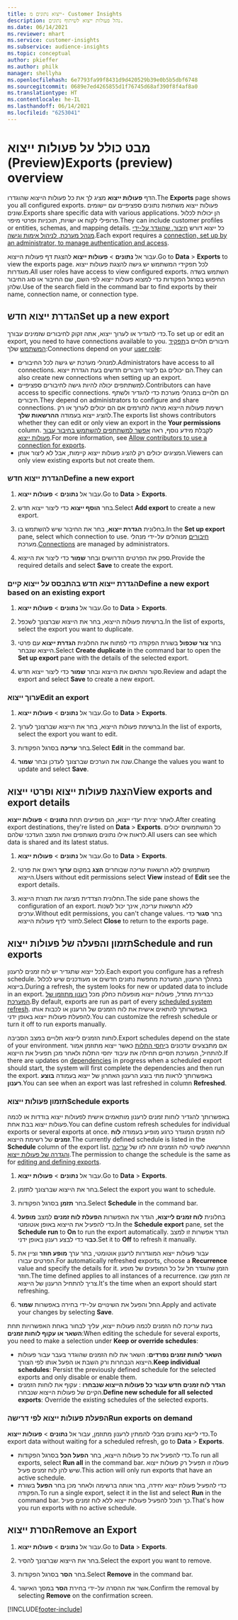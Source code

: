 ```yaml
---
title: ייצוא נתונים מ- Customer Insights
description: נהל פעולות ייצוא לשיתוף נתונים.
ms.date: 06/14/2021
ms.reviewer: mhart
ms.service: customer-insights
ms.subservice: audience-insights
ms.topic: conceptual
author: pkieffer
ms.author: philk
manager: shellyha
ms.openlocfilehash: 6e7793fa99f8431d9d420529b39e0b5b5dbf6748
ms.sourcegitcommit: 0689e7ed4265855d1f76745d68af390f8f4af8a0
ms.translationtype: HT
ms.contentlocale: he-IL
ms.lasthandoff: 06/14/2021
ms.locfileid: "6253041"
---
```

# <a name="exports-preview-overview"></a><span data-ttu-id="e8a2e-103">מבט כולל על פעולות ייצוא (Preview)</span><span class="sxs-lookup"><span data-stu-id="e8a2e-103">Exports (preview) overview</span></span>

<span data-ttu-id="e8a2e-104">הדף **פעולות ייצוא** מציג לך את כל פעולות הייצוא שהוגדרו.</span><span class="sxs-lookup"><span data-stu-id="e8a2e-104">The **Exports** page shows you all configured exports.</span></span> <span data-ttu-id="e8a2e-105">פעולות ייצוא משתפות נתונים ספציפיים עם יישומים שונים.</span><span class="sxs-lookup"><span data-stu-id="e8a2e-105">Exports share specific data with various applications.</span></span> <span data-ttu-id="e8a2e-106">הן יכולות לכלול פרופילי לקוח או ישויות, תוכניות ופרטי מיפוי.</span><span class="sxs-lookup"><span data-stu-id="e8a2e-106">They can include customer profiles or entities, schemas, and mapping details.</span></span> <span data-ttu-id="e8a2e-107">כל ייצוא דורש [חיבור, שהוגדר על-ידי מנהל מערכת, לניהול אימות וגישה](connections.md).</span><span class="sxs-lookup"><span data-stu-id="e8a2e-107">Each export requires a [connection, set up by an administrator, to manage authentication and access](connections.md).</span></span>

<span data-ttu-id="e8a2e-108">עבור אל **נתונים** > **פעולות ייצוא** להצגת דף פעולות הייצוא.</span><span class="sxs-lookup"><span data-stu-id="e8a2e-108">Go to **Data** > **Exports** to view the exports page.</span></span> <span data-ttu-id="e8a2e-109">לכל תפקידי המשתמש יש גישה להצגת פעולות ייצוא מוגדרות.</span><span class="sxs-lookup"><span data-stu-id="e8a2e-109">All user roles have access to view configured exports.</span></span> <span data-ttu-id="e8a2e-110">השתמש בשדה החיפוש בסרגל הפקודות כדי למצוא פעולות ייצוא לפי השם, שם החיבור או סוג החיבור שלהן.</span><span class="sxs-lookup"><span data-stu-id="e8a2e-110">Use of the search field in the command bar to find exports by their name, connection name, or connection type.</span></span>

## <a name="set-up-a-new-export"></a><span data-ttu-id="e8a2e-111">הגדרת ייצוא חדש</span><span class="sxs-lookup"><span data-stu-id="e8a2e-111">Set up a new export</span></span>

<span data-ttu-id="e8a2e-112">כדי להגדיר או לערוך ייצוא, אתה זקוק לחיבורים שזמינים עבורך.</span><span class="sxs-lookup"><span data-stu-id="e8a2e-112">To set up or edit an export, you need to have connections available to you.</span></span> <span data-ttu-id="e8a2e-113">חיבורים תלויים ב[תפקיד המשתמש](permissions.md) שלך:</span><span class="sxs-lookup"><span data-stu-id="e8a2e-113">Connections depend on your [user role](permissions.md):</span></span>
- <span data-ttu-id="e8a2e-114">למנהלי מערכת יש גישה לכל החיבורים.</span><span class="sxs-lookup"><span data-stu-id="e8a2e-114">Administrators have access to all connections.</span></span> <span data-ttu-id="e8a2e-115">הם יכולים גם ליצור חיבורים חדשים בעת הגדרת ייצוא.</span><span class="sxs-lookup"><span data-stu-id="e8a2e-115">They can also create new connections when setting up an export.</span></span>
- <span data-ttu-id="e8a2e-116">למשתתפים יכולה להיות גישה לחיבורים ספציפיים.</span><span class="sxs-lookup"><span data-stu-id="e8a2e-116">Contributors can have access to specific connections.</span></span> <span data-ttu-id="e8a2e-117">הם תלויים במנהלי מערכת כדי להגדיר ולשתף חיבורים.</span><span class="sxs-lookup"><span data-stu-id="e8a2e-117">They depend on administrators to configure and share connections.</span></span> <span data-ttu-id="e8a2e-118">רשימת פעולות הייצוא מראה לתורמים אם הם יכולים לערוך או רק להציג ייצוא בעמודה **ההרשאות שלך**.</span><span class="sxs-lookup"><span data-stu-id="e8a2e-118">The exports list shows contributors whether they can edit or only view an export in the **Your permissions** column.</span></span> <span data-ttu-id="e8a2e-119">לקבלת מידע נוסף, ראה [אפשר למשתתפים להשתמש בחיבור עבור פעולות ייצוא](connections.md#allow-contributors-to-use-a-connection-for-exports).</span><span class="sxs-lookup"><span data-stu-id="e8a2e-119">For more information, see [Allow contributors to use a connection for exports](connections.md#allow-contributors-to-use-a-connection-for-exports).</span></span>
- <span data-ttu-id="e8a2e-120">המציגים יכולים רק להציג פעולות ייצוא קיימות, אבל לא ליצור אותן.</span><span class="sxs-lookup"><span data-stu-id="e8a2e-120">Viewers can only view existing exports but not create them.</span></span>

### <a name="define-a-new-export"></a><span data-ttu-id="e8a2e-121">הגדרת ייצוא חדש</span><span class="sxs-lookup"><span data-stu-id="e8a2e-121">Define a new export</span></span>

1. <span data-ttu-id="e8a2e-122">עבור אל **נתונים** > **פעולות ייצוא**.</span><span class="sxs-lookup"><span data-stu-id="e8a2e-122">Go to **Data** > **Exports**.</span></span>

1. <span data-ttu-id="e8a2e-123">בחר **הוסף ייצוא** כדי ליצור ייצוא חדש.</span><span class="sxs-lookup"><span data-stu-id="e8a2e-123">Select **Add export** to create a new export.</span></span>

1. <span data-ttu-id="e8a2e-124">בחלונית **הגדרת ייצוא**, בחר את החיבור שיש להשתמש בו.</span><span class="sxs-lookup"><span data-stu-id="e8a2e-124">In the **Set up export** pane, select which connection to use.</span></span> <span data-ttu-id="e8a2e-125">[חיבורים](connections.md) מנוהלים על-ידי מנהלי מערכת.</span><span class="sxs-lookup"><span data-stu-id="e8a2e-125">[Connections](connections.md) are managed by administrators.</span></span> 

1. <span data-ttu-id="e8a2e-126">ספק את הפרטים הדרושים ובחר **שמור** כדי ליצור את הייצוא.</span><span class="sxs-lookup"><span data-stu-id="e8a2e-126">Provide the required details and select **Save** to create the export.</span></span>

### <a name="define-a-new-export-based-on-an-existing-export"></a><span data-ttu-id="e8a2e-127">הגדרת ייצוא חדש בהתבסס על ייצוא קיים</span><span class="sxs-lookup"><span data-stu-id="e8a2e-127">Define a new export based on an existing export</span></span>

1. <span data-ttu-id="e8a2e-128">עבור אל **נתונים** > **פעולות ייצוא**.</span><span class="sxs-lookup"><span data-stu-id="e8a2e-128">Go to **Data** > **Exports**.</span></span>

1. <span data-ttu-id="e8a2e-129">ברשימת פעולות הייצוא, בחר את הייצוא שברצונך לשכפל.</span><span class="sxs-lookup"><span data-stu-id="e8a2e-129">In the list of exports, select the export you want to duplicate.</span></span>

1. <span data-ttu-id="e8a2e-130">בחר **צור שכפול** בשורת הפקודה כדי לפתוח את החלונית **הגדרת ייצוא** עם פרטי הייצוא שנבחר.</span><span class="sxs-lookup"><span data-stu-id="e8a2e-130">Select **Create duplicate** in the command bar to open the **Set up export** pane with the details of the selected export.</span></span>

1. <span data-ttu-id="e8a2e-131">סקור והתאם את הייצוא ובחר **שמור** כדי ליצור ייצוא חדש.</span><span class="sxs-lookup"><span data-stu-id="e8a2e-131">Review and adapt the export and select **Save** to create a new export.</span></span>

### <a name="edit-an-export"></a><span data-ttu-id="e8a2e-132">ערוך ייצוא</span><span class="sxs-lookup"><span data-stu-id="e8a2e-132">Edit an export</span></span>

1. <span data-ttu-id="e8a2e-133">עבור אל **נתונים** > **פעולות ייצוא**.</span><span class="sxs-lookup"><span data-stu-id="e8a2e-133">Go to **Data** > **Exports**.</span></span>

1. <span data-ttu-id="e8a2e-134">ברשימת פעולות הייצוא, בחר את הייצוא שברצונך לערוך.</span><span class="sxs-lookup"><span data-stu-id="e8a2e-134">In the list of exports, select the export you want to edit.</span></span>

1. <span data-ttu-id="e8a2e-135">בחר **עריכה** בסרגל הפקודות.</span><span class="sxs-lookup"><span data-stu-id="e8a2e-135">Select **Edit** in the command bar.</span></span>

1. <span data-ttu-id="e8a2e-136">שנה את הערכים שברצונך לעדכן ובחר **שמור**.</span><span class="sxs-lookup"><span data-stu-id="e8a2e-136">Change the values you want to update and select **Save**.</span></span>

## <a name="view-exports-and-export-details"></a><span data-ttu-id="e8a2e-137">הצגת פעולות ייצוא ופרטי ייצוא</span><span class="sxs-lookup"><span data-stu-id="e8a2e-137">View exports and export details</span></span>

<span data-ttu-id="e8a2e-138">לאחר יצירת יעדי ייצוא, הם מופיעים תחת **נתונים** > **פעולות ייצוא**.</span><span class="sxs-lookup"><span data-stu-id="e8a2e-138">After creating export destinations, they're listed on **Data** > **Exports**.</span></span> <span data-ttu-id="e8a2e-139">כל המשתמשים יכולים לראות אילו נתונים משותפים ואת המצב העדכני שלהם.</span><span class="sxs-lookup"><span data-stu-id="e8a2e-139">All users can see which data is shared and its latest status.</span></span>

1. <span data-ttu-id="e8a2e-140">עבור אל **נתונים** > **פעולות ייצוא**.</span><span class="sxs-lookup"><span data-stu-id="e8a2e-140">Go to **Data** > **Exports**.</span></span>

1. <span data-ttu-id="e8a2e-141">משתמשים ללא הרשאות עריכה שבוחרים **הצג** במקום **ערוך** רואים את פרטי הייצוא.</span><span class="sxs-lookup"><span data-stu-id="e8a2e-141">Users without edit permissions select **View** instead of **Edit** see the export details.</span></span>

1. <span data-ttu-id="e8a2e-142">החלונית הצדדית מציגה את תצורת הייצוא.</span><span class="sxs-lookup"><span data-stu-id="e8a2e-142">The side pane shows the configuration of an export.</span></span> <span data-ttu-id="e8a2e-143">ללא הרשאות עריכה, אינך יכול לשנות ערכים.</span><span class="sxs-lookup"><span data-stu-id="e8a2e-143">Without edit permissions, you can't change values.</span></span> <span data-ttu-id="e8a2e-144">בחר **סגור** כדי לחזור לדף פעולות הייצוא.</span><span class="sxs-lookup"><span data-stu-id="e8a2e-144">Select **Close** to return to the exports page.</span></span>

## <a name="schedule-and-run-exports"></a><span data-ttu-id="e8a2e-145">תזמון והפעלה של פעולות ייצוא</span><span class="sxs-lookup"><span data-stu-id="e8a2e-145">Schedule and run exports</span></span>

<span data-ttu-id="e8a2e-146">לכל ייצוא שתגדיר יש לוח זמנים לרענון.</span><span class="sxs-lookup"><span data-stu-id="e8a2e-146">Each export you configure has a refresh schedule.</span></span> <span data-ttu-id="e8a2e-147">במהלך הרענון, המערכת מחפשת נתונים חדשים או מעודכנים שיש לכלול בייצוא.</span><span class="sxs-lookup"><span data-stu-id="e8a2e-147">During a refresh, the system looks for new or updated data to include in an export.</span></span> <span data-ttu-id="e8a2e-148">כברירת מחדל, פעולות ייצוא מופעלות כחלק מכל [רענון מתוזמן של המערכת](system.md#schedule-tab).</span><span class="sxs-lookup"><span data-stu-id="e8a2e-148">By default, exports are run as part of every [scheduled system refresh](system.md#schedule-tab).</span></span> <span data-ttu-id="e8a2e-149">באפשרותך להתאים אישית את לוח הזמנים של הרענון או לכבות אותו להפעלת פעולות ייצוא באופן ידני.</span><span class="sxs-lookup"><span data-stu-id="e8a2e-149">You can customize the refresh schedule or turn it off to run exports manually.</span></span>

<span data-ttu-id="e8a2e-150">לוחות הזמנים לייצוא תלויים במצב הסביבה.</span><span class="sxs-lookup"><span data-stu-id="e8a2e-150">Export schedules depend on the state of your environment.</span></span> <span data-ttu-id="e8a2e-151">אם מתבצעים עדכונים ב[יחסי התלות](system.md#refresh-policies) כאשר ייצוא מתוזמן אמור להתחיל, המערכת תסיים תחילה את עיבוד יחסי התלות ולאחר מכן תפעיל את הייצוא.</span><span class="sxs-lookup"><span data-stu-id="e8a2e-151">If there are updates on [dependencies](system.md#refresh-policies) in progress when a scheduled export should start, the system will first complete the dependencies and then run the export.</span></span> <span data-ttu-id="e8a2e-152">באפשרותך לראות מתי בוצע הרענון האחרון של ייצוא בעמודה **בוצע רענון**.</span><span class="sxs-lookup"><span data-stu-id="e8a2e-152">You can see when an export was last refreshed in column **Refreshed**.</span></span>

### <a name="schedule-exports"></a><span data-ttu-id="e8a2e-153">תזמון פעולות ייצוא</span><span class="sxs-lookup"><span data-stu-id="e8a2e-153">Schedule exports</span></span>

<span data-ttu-id="e8a2e-154">באפשרותך להגדיר לוחות זמנים לרענון מותאמים אישית לפעולות ייצוא בודדות או לכמה פעולות ייצוא בבת אחת.</span><span class="sxs-lookup"><span data-stu-id="e8a2e-154">You can define custom refresh schedules for individual exports or several exports at once.</span></span> <span data-ttu-id="e8a2e-155">לוח הזמנים המוגדר כרגע מופיע בעמודה **לוח זמנים** של רשימת הייצוא.</span><span class="sxs-lookup"><span data-stu-id="e8a2e-155">The currently defined schedule is listed in the **Schedule** column of the export list.</span></span> <span data-ttu-id="e8a2e-156">ההרשאה לשינוי לוח הזמנים זהה לזו של [עריכה והגדרה של פעולות ייצוא](export-destinations.md#set-up-a-new-export).</span><span class="sxs-lookup"><span data-stu-id="e8a2e-156">The permission to change the schedule is the same as for [editing and defining exports](export-destinations.md#set-up-a-new-export).</span></span> 

1. <span data-ttu-id="e8a2e-157">עבור אל **נתונים** > **פעולות ייצוא**.</span><span class="sxs-lookup"><span data-stu-id="e8a2e-157">Go to **Data** > **Exports**.</span></span>

1. <span data-ttu-id="e8a2e-158">בחר את הייצוא שברצונך לתזמן.</span><span class="sxs-lookup"><span data-stu-id="e8a2e-158">Select the export you want to schedule.</span></span>

1. <span data-ttu-id="e8a2e-159">בחר **תזמן** בסרגל הפקודות.</span><span class="sxs-lookup"><span data-stu-id="e8a2e-159">Select **Schedule** in the command bar.</span></span>

1. <span data-ttu-id="e8a2e-160">בחלונית **‏‫לוח זמנים לייצוא‬**, הגדר את האפשרות **הפעלת לוח זמנים** למצב **מופעל** כדי להפעיל את הייצוא באופן אוטומטי.</span><span class="sxs-lookup"><span data-stu-id="e8a2e-160">In the **Schedule export** pane, set the **Schedule run** to **On** to run the export automatically.</span></span> <span data-ttu-id="e8a2e-161">הגדר אפשרות זו למצב **כבוי** כדי לבצע רענון באופן ידני.</span><span class="sxs-lookup"><span data-stu-id="e8a2e-161">Set it to **Off** to refresh it manually.</span></span>

1. <span data-ttu-id="e8a2e-162">עבור פעולות ייצוא המוגדרות לרענון אוטומטי, בחר ערך **מופע חוזר** וציין את הפרטים עבורו.</span><span class="sxs-lookup"><span data-stu-id="e8a2e-162">For automatically refreshed exports, choose a **Recurrence** value and specify the details for it.</span></span> <span data-ttu-id="e8a2e-163">הזמן שהוגדר חל על כל המופעים של מופע חוזר.</span><span class="sxs-lookup"><span data-stu-id="e8a2e-163">The time defined applies to all instances of a recurrence.</span></span> <span data-ttu-id="e8a2e-164">זה הזמן שבו צריך להתחיל הרענון של הייצוא.</span><span class="sxs-lookup"><span data-stu-id="e8a2e-164">It's the time when an export should start refreshing.</span></span>

1. <span data-ttu-id="e8a2e-165">החל והפעל את השינויים על-ידי בחירה באפשרות **שמור**.</span><span class="sxs-lookup"><span data-stu-id="e8a2e-165">Apply and activate your changes by selecting **Save**.</span></span>

<span data-ttu-id="e8a2e-166">בעת עריכת לוח הזמנים לכמה פעולות ייצוא, עליך לבחור באחת האפשרויות תחת **‏‫השאר או עקוף לוחות זמנים‬**:</span><span class="sxs-lookup"><span data-stu-id="e8a2e-166">When editing the schedule for several exports, you need to make a selection under **Keep or override schedules**:</span></span>
- <span data-ttu-id="e8a2e-167">**‏‫השאר לוחות זמנים נפרדים‬**: השאר את לוח הזמנים שהוגדר בעבר עבור פעולות הייצוא הנבחרות ורק השבת או הפעל אותו לפי הצורך.</span><span class="sxs-lookup"><span data-stu-id="e8a2e-167">**Keep individual schedules**: Persist the previously defined schedule for the selected exports and only disable or enable them.</span></span>
- <span data-ttu-id="e8a2e-168">**‏‫הגדר לוח זמנים חדש עבור כל פעולות הייצוא שנבחרו‬** : עקוף את לוחות הזמנים הקיים של פעולות הייצוא שנבחרו.</span><span class="sxs-lookup"><span data-stu-id="e8a2e-168">**Define new schedule for all selected exports**: Override the existing schedules of the selected exports.</span></span>

### <a name="run-exports-on-demand"></a><span data-ttu-id="e8a2e-169">הפעלת פעולות ייצוא לפי דרישה</span><span class="sxs-lookup"><span data-stu-id="e8a2e-169">Run exports on demand</span></span>

<span data-ttu-id="e8a2e-170">כדי לייצא נתונים מבלי להמתין לרענון מתוזמן, עבור אל **נתונים** > **פעולות ייצוא**.</span><span class="sxs-lookup"><span data-stu-id="e8a2e-170">To export data without waiting for a scheduled refresh, go to **Data** > **Exports**.</span></span>

- <span data-ttu-id="e8a2e-171">כדי להפעיל את כל פעולות הייצוא, בחר **הפעל הכל** בסרגל הפקודות.</span><span class="sxs-lookup"><span data-stu-id="e8a2e-171">To run all exports, select **Run all** in the command bar.</span></span> <span data-ttu-id="e8a2e-172">פעולה זו תפעיל רק פעולות ייצוא שיש להן לוח זמנים פעיל.</span><span class="sxs-lookup"><span data-stu-id="e8a2e-172">This action will only run exports that have an active schedule.</span></span>
- <span data-ttu-id="e8a2e-173">כדי להפעיל פעולת ייצוא יחידה, בחר אותה ברשימה ולאחר מכן בחר **הפעל** בשורת הפקודה.</span><span class="sxs-lookup"><span data-stu-id="e8a2e-173">To run a single export, select it in the list and select **Run** in the command bar.</span></span> <span data-ttu-id="e8a2e-174">כך תוכל להפעיל פעולות ייצוא ללא לוח זמנים פעיל.</span><span class="sxs-lookup"><span data-stu-id="e8a2e-174">That's how you run exports with no active schedule.</span></span> 

## <a name="remove-an-export"></a><span data-ttu-id="e8a2e-175">הסרת ייצוא</span><span class="sxs-lookup"><span data-stu-id="e8a2e-175">Remove an Export</span></span>

1. <span data-ttu-id="e8a2e-176">עבור אל **נתונים** > **פעולות ייצוא**.</span><span class="sxs-lookup"><span data-stu-id="e8a2e-176">Go to **Data** > **Exports**.</span></span>

1. <span data-ttu-id="e8a2e-177">‏‏בחר את הייצוא שברצונך להסיר.</span><span class="sxs-lookup"><span data-stu-id="e8a2e-177">Select the export you want to remove.</span></span>

1. <span data-ttu-id="e8a2e-178">בחר **הסר** בסרגל הפקודות.</span><span class="sxs-lookup"><span data-stu-id="e8a2e-178">Select **Remove** in the command bar.</span></span>

1. <span data-ttu-id="e8a2e-179">אשר את ההסרה על-ידי בחירת **הסר** במסך האישור.</span><span class="sxs-lookup"><span data-stu-id="e8a2e-179">Confirm the removal by selecting **Remove** on the confirmation screen.</span></span>


[!INCLUDE[footer-include](../includes/footer-banner.md)]

